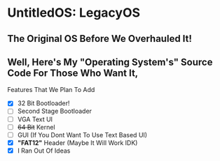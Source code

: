 # UntitledOS: LegacyOS
## The Original OS Before We Overhauled It!
## Well, Here's My "Operating System's" Source Code For Those Who Want It,

Features That We Plan To Add
- [x] 32 Bit Bootloader!
- [ ] Second Stage Bootloader
- [ ] VGA Text UI
- [ ] ~~64 Bit~~ Kernel
- [ ] GUI (If You Dont Want To Use Text Based UI)
- [x] **"FAT12"** Header (Maybe It Will Work IDK)
- [x] I Ran Out Of Ideas
